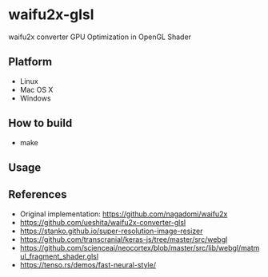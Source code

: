 # waifu2x-glsl

waifu2x converter GPU Optimization in OpenGL Shader

## Platform

- Linux
- Mac OS X
- Windows

## How to build

- make

## Usage

## References

- Original implementation: https://github.com/nagadomi/waifu2x
- https://github.com/ueshita/waifu2x-converter-glsl
- https://stanko.github.io/super-resolution-image-resizer
- https://github.com/transcranial/keras-js/tree/master/src/webgl
- https://github.com/scienceai/neocortex/blob/master/src/lib/webgl/matmul_fragment_shader.glsl
- https://tenso.rs/demos/fast-neural-style/
